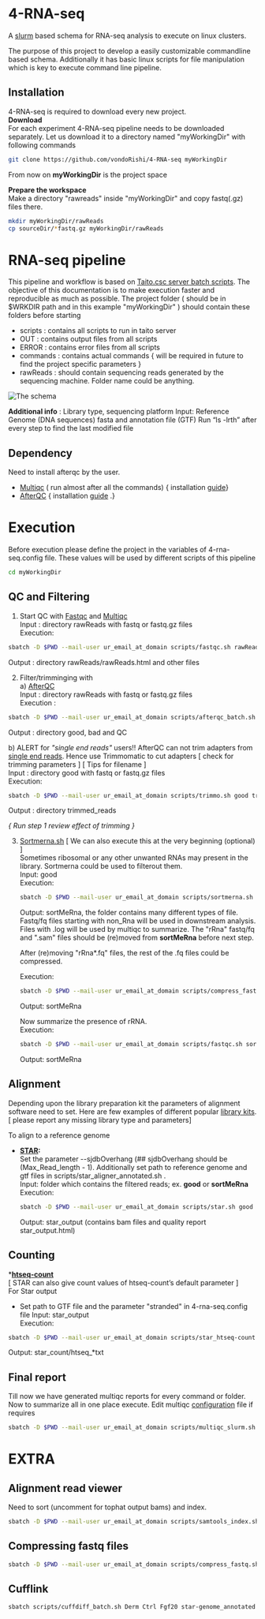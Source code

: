 # 4-RNA-seq
A [slurm](https://slurm.schedmd.com/) based schema for RNA-seq analysis to execute on linux clusters.

The purpose of this project to develop a easily customizable commandline based schema. Additionally it has basic linux scripts for file manipulation which is key to execute command line pipeline.

## Installation
4-RNA-seq is required to download every new project.  
__Download__   
For each experiment 4-RNA-seq pipeline needs to be downloaded separately. Let us download it to a directory named  "myWorkingDir" with following commands

```bash
git clone https://github.com/vondoRishi/4-RNA-seq myWorkingDir
```
From now on __myWorkingDir__ is the project space

__Prepare the workspace__   
Make a directory "rawreads" inside  "myWorkingDir" and copy fastq(.gz) files there.

```bash
mkdir myWorkingDir/rawReads
cp sourceDir/*fastq.gz myWorkingDir/rawReads
```

# RNA-seq pipeline

This pipeline and workflow is based on [Taito.csc server batch scripts](https://research.csc.fi/taito-batch-jobs). The objective of this documentation is to make execution faster and reproducible as much as possible. The project folder ( should be in $WRKDIR path and in this example "myWorkingDir" ) should contain these folders before starting
* scripts : contains all scripts to run in taito server
* OUT : contains  output files from all scripts 
* ERROR : contains error files from all scripts 
* commands : contains actual commands { will be required in future to find the project specific parameters }
* rawReads : should contain sequencing reads generated by the sequencing machine. Folder name could be anything.

![The schema](https://github.com/vondoRishi/4-RNA-seq/blob/master/4-rna-seq.jpg)  

**Additional info** :  Library type, sequencing platform
Input: Reference Genome (DNA sequences) fasta and annotation file (GTF)
Run “ls -lrth” after every step to find the last modified file

## Dependency   
Need to install afterqc by the user.
* [Multiqc](http://multiqc.info/) ( run almost after all the commands) { installation [guide](https://github.com/vondoRishi/4-RNA-seq/blob/master/Multiqc%20install.md)}   
* [AfterQC](https://github.com/OpenGene/AfterQC)  { installation [guide](https://github.com/vondoRishi/4-RNA-seq/blob/master/AfterQC%20install.md) .}

# Execution
Before execution please define the project in the variables of 4-rna-seq.config file.
These values will be used by different scripts of this pipeline

```bash
cd myWorkingDir
```  

## QC and Filtering
1.	Start QC with [Fastqc](https://www.bioinformatics.babraham.ac.uk/projects/fastqc/)  and [Multiqc](http://multiqc.info/)  
Input : directory rawReads with fastq or fastq.gz files  
Execution:
```bash
sbatch -D $PWD --mail-user ur_email_at_domain scripts/fastqc.sh rawReads  # Don't use "rawReads/" 
```
Output : directory rawReads/rawReads.html and other files  

2.	Filter/trimminging with  
     a) [AfterQC](https://github.com/OpenGene/AfterQC)  
Input : directory rawReads with fastq or fastq.gz files  
Execution :
```bash
sbatch -D $PWD --mail-user ur_email_at_domain scripts/afterqc_batch.sh rawReads  
```   

Output : directory good, bad and QC  

b) ALERT for *"single end reads"* users!! AfterQC can not trim adapters from [single end reads](https://bmcbioinformatics.biomedcentral.com/articles/10.1186/s12859-017-1469-3). Hence use Trimmomatic to cut adapters \[ check for trimming parameters ] \[ Tips for filename ]  
		Input : directory good with fastq or fastq.gz files   
Execution:  
```bash
sbatch -D $PWD --mail-user ur_email_at_domain scripts/trimmo.sh good trimmed_reads  
```  
Output : directory trimmed_reads  

_{ Run step 1 review effect of trimming }_

3. [Sortmerna.sh](http://bioinfo.lifl.fr/RNA/sortmerna/) \[ We can also execute this at the very beginning (optional) ]  
	Sometimes ribosomal or any other unwanted RNAs may present in the library. Sortmerna could be used to filterout them.  
	Input: good   
	Execution:  
	```bash
	sbatch -D $PWD --mail-user ur_email_at_domain scripts/sortmerna.sh good sortMeRna   
	```  
	Output: sortMeRna, the folder contains many different types of file. Fastq/fq files starting with non_Rna will be used in downstream analysis. Files with .log will be used by multiqc to summarize. The "rRna" fastq/fq and ".sam" files should be (re)moved from __sortMeRna__ before next step.
	
	After (re)moving "rRna*.fq" files, the rest of the .fq files could be compressed.
	
	Execution: 
	```bash
	sbatch -D $PWD --mail-user ur_email_at_domain scripts/compress_fastq.sh sortMeRna  
	```  
	Output: sortMeRna 
	
	Now summarize the presence of rRNA.  
	Execution: 
	```bash
	sbatch -D $PWD --mail-user ur_email_at_domain scripts/fastqc.sh sortMeRna  
	```  
	Output: sortMeRna  

 ## Alignment 
 Depending upon the library preparation kit the parameters of alignment software need to set. 
 Here are few examples of different popular [library kits](https://github.com/vondoRishi/4-RNA-seq/blob/master/Parameters_for_Library_kits.md). \[ please report any missing library type and parameters]    


To align to a reference genome 
* __[STAR](https://github.com/alexdobin/STAR):__  
  Set the parameter --sjdbOverhang (## sjdbOverhang should be (Max_Read_length - 1). Additionally set path to reference genome and gtf files in scripts/star_aligner_annotated.sh .  
  Input: folder which contains the filtered reads; ex. __good__ or  __sortMeRna__   
  Execution: 
  ```bash
  sbatch -D $PWD --mail-user ur_email_at_domain scripts/star.sh good star_output   
  ```  
  Output: star_output (contains bam files and quality report star_output.html)
	

  
 ## Counting
*__[htseq-count](https://htseq.readthedocs.io/en/release_0.11.1/count.html)__  
\[ STAR can also give count values of htseq-count’s default parameter ]   
For Star output
  + Set path to GTF file and the parameter "stranded" in 4-rna-seq.config file
  Input: star_output   
  Execution: 
  ```bash
  sbatch -D $PWD --mail-user ur_email_at_domain scripts/star_htseq-count.sh star_output star_count   
  ```  
  Output: star_count/htseq_*txt   
  

## Final report
Till now we have generated multiqc reports for every command or folder. Now to summarize all in one place execute.
Edit multiqc [configuration](https://github.com/vondoRishi/4-RNA-seq/blob/master/multiqc_config.yaml) file if requires 

```bash
sbatch -D $PWD --mail-user ur_email_at_domain scripts/multiqc_slurm.sh
```


# EXTRA

## Alignment read viewer
Need to sort (uncomment for tophat output bams) and index.

```bash
sbatch -D $PWD --mail-user ur_email_at_domain scripts/samtools_index.sh bam_directory
```  

## Compressing fastq files

```bash
sbatch -D $PWD --mail-user ur_email_at_domain scripts/compress_fastq.sh old_data
```
## Cufflink 

```bash
sbatch scripts/cuffdiff_batch.sh Derm Ctrl Fgf20 star-genome_annotated 
```

